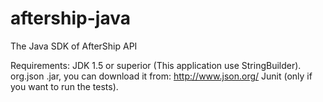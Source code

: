 aftership-java
==============

The Java SDK of AfterShip API

Requirements:
	JDK 1.5 or superior (This application use StringBuilder).
	org.json .jar, you can download it from: http://www.json.org/
	Junit (only if you want to run the tests).

